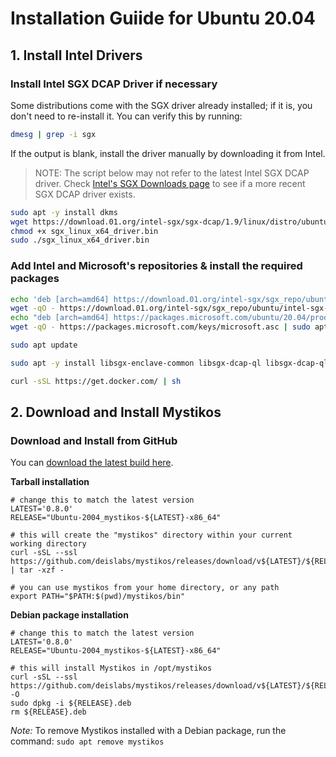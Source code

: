 # Installation Guiide for Ubuntu 20.04

## 1. Install Intel Drivers

### Install Intel SGX DCAP Driver if necessary

Some distributions come with the SGX driver already installed; if it is,
you don't need to re-install it. You can verify this by running:

```bash
dmesg | grep -i sgx
```

If the output is blank, install the driver manually by downloading it from Intel.

> NOTE: The script below may not refer to the latest Intel SGX DCAP driver.
> Check [Intel's SGX Downloads page](https://01.org/intel-software-guard-extensions/downloads)
> to see if a more recent SGX DCAP driver exists.

```bash
sudo apt -y install dkms
wget https://download.01.org/intel-sgx/sgx-dcap/1.9/linux/distro/ubuntu20.04-server/sgx_linux_x64_driver_1.36.2.bin -O sgx_linux_x64_driver.bin
chmod +x sgx_linux_x64_driver.bin
sudo ./sgx_linux_x64_driver.bin
```
### Add Intel and Microsoft's repositories & install the required packages

```bash
echo 'deb [arch=amd64] https://download.01.org/intel-sgx/sgx_repo/ubuntu focal main' | sudo tee /etc/apt/sources.list.d/intel-sgx.list
wget -qO - https://download.01.org/intel-sgx/sgx_repo/ubuntu/intel-sgx-deb.key | sudo apt-key add -
echo "deb [arch=amd64] https://packages.microsoft.com/ubuntu/20.04/prod focal main" | sudo tee /etc/apt/sources.list.d/msprod.list
wget -qO - https://packages.microsoft.com/keys/microsoft.asc | sudo apt-key add -

sudo apt update

sudo apt -y install libsgx-enclave-common libsgx-dcap-ql libsgx-dcap-ql-dev libsgx-quote-ex az-dcap-client libmbedtls-dev

curl -sSL https://get.docker.com/ | sh
```

## 2. Download and Install Mystikos

### Download and Install from GitHub

You can [download the latest build here](https://github.com/deislabs/mystikos/releases).

**Tarball installation**

```
# change this to match the latest version
LATEST='0.8.0'
RELEASE="Ubuntu-2004_mystikos-${LATEST}-x86_64"

# this will create the "mystikos" directory within your current working directory
curl -sSL --ssl https://github.com/deislabs/mystikos/releases/download/v${LATEST}/${RELEASE}.tar.gz | tar -xzf -

# you can use mystikos from your home directory, or any path
export PATH="$PATH:$(pwd)/mystikos/bin"
```

**Debian package installation**

```
# change this to match the latest version
LATEST='0.8.0'
RELEASE="Ubuntu-2004_mystikos-${LATEST}-x86_64"

# this will install Mystikos in /opt/mystikos
curl -sSL --ssl https://github.com/deislabs/mystikos/releases/download/v${LATEST}/${RELEASE}.deb -O
sudo dpkg -i ${RELEASE}.deb
rm ${RELEASE}.deb

```
*Note:* To remove Mystikos installed with a Debian package, run the command: `sudo apt remove mystikos`
